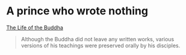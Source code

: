 # A prince who wrote nothing

[The Life of the Buddha](https://www.britannica.com/topic/Buddhism/The-life-of-the-Buddha)

> Although the Buddha did not leave any written works, various versions of his teachings were preserved orally by his disciples.

